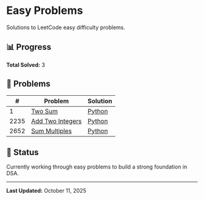 # Easy Problems

Solutions to LeetCode easy difficulty problems.

## 📊 Progress

**Total Solved:** 3

## 📝 Problems

| # | Problem | Solution |
|---|---------|----------|
| 1 | [Two Sum](https://leetcode.com/problems/two-sum/) | [Python](./two-sum.py) |
| 2235 | [Add Two Integers](https://leetcode.com/problems/add-two-integers/) | [Python](./add-two-integers.py) |
| 2652 | [Sum Multiples](https://leetcode.com/problems/sum-multiples/) | [Python](./sum-multiples.py) |

## 🎯 Status

Currently working through easy problems to build a strong foundation in DSA.

---

**Last Updated:** October 11, 2025

